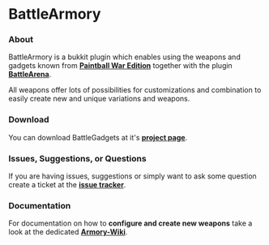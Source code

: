 # BattleArmory

### About

BattleArmory is a bukkit plugin which enables using the weapons and gadgets known from [**Paintball War Edition**](https://github.com/PaintballWarEdition/Paintball-Wiki) together with the plugin [**BattleArena**](http://dev.bukkit.org/bukkit-plugins/battlearena2/).

All weapons offer lots of possibilities for customizations and combination to easily create new and unique variations and weapons.

### Download

You can download BattleGadgets at it's [**project page**](http://dev.bukkit.org/bukkit-plugins/battlegadgets/).

### Issues, Suggestions, or Questions

If you are having issues, suggestions or simply want to ask some question create a ticket at the [**issue tracker**](https://github.com/PaintballWarEdition/BattleGadgets/issues).

### Documentation

For documentation on how to **configure and create new weapons** take a look at the dedicated [**Armory-Wiki**](https://github.com/PaintballWarEdition/Armory-Wiki/wiki).<br>
